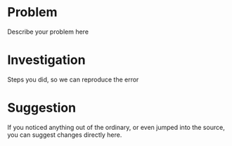 # Problem

Describe your problem here


# Investigation

Steps you did, so we can reproduce the error


# Suggestion

If you noticed anything out of the ordinary, or even jumped into the source, you can suggest changes directly here.
